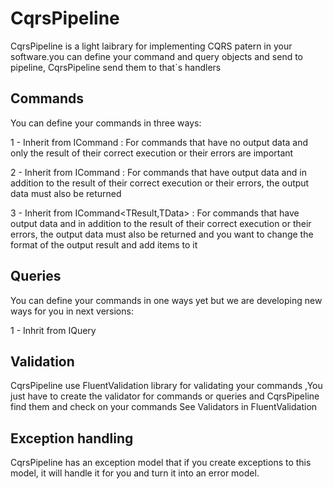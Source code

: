 # CqrsPipeline 

CqrsPipeline is a light laibrary for implementing CQRS patern in your software.you can define your command and query objects and send to pipeline, CqrsPipeline send them to that`s handlers

## Commands
You can define your commands in three ways:

1 - Inherit from ICommand : For commands that have no output data and only the result of their correct execution or their errors are important

2 - Inherit from ICommand<TData> : For commands that have output data and in addition to the result of their correct execution or their errors, the output data must also be returned

3 - Inherit from ICommand<TResult,TData> : For commands that have output data and in addition to the result of their correct execution or their errors, the output data must also be returned and you want to change the format of the output result and add items to it

## Queries
You can define your commands in one ways yet but we are developing new ways for you in next versions:

1 - Inhrit from IQuery<TData>

## Validation
CqrsPipeline use FluentValidation library for validating your commands ,You just have to create the validator for commands or queries and CqrsPipeline find them and check on your commands
See Validators in FluentValidation

## Exception handling
CqrsPipeline has an exception model that if you create exceptions to this model, it will handle it for you and turn it into an error model.